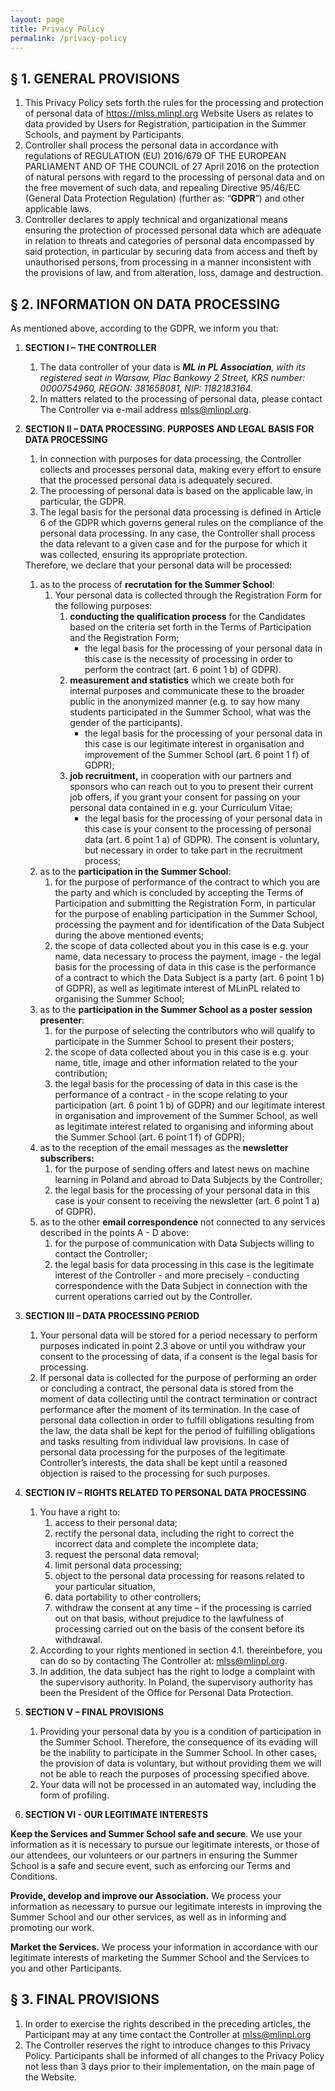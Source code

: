 ```yaml
---
layout: page
title: Privacy Policy
permalink: /privacy-policy
---
```


## § 1. GENERAL PROVISIONS

1. This Privacy Policy sets forth the rules for the processing and protection of personal data of <https://mlss.mlinpl.org> Website Users as relates to data provided by Users for Registration, participation in the Summer Schools, and payment by Participants.
2. Controller shall process the personal data in accordance with regulations of REGULATION (EU) 2016/679 OF THE EUROPEAN PARLIAMENT AND OF THE COUNCIL of 27 April 2016 on the protection of natural persons with regard to the processing of personal data and on the free movement of such data, and repealing Directive 95/46/EC (General Data Protection Regulation) (further as: “**GDPR**”) and other applicable laws.
3. Controller declares to apply technical and organizational means ensuring the protection of processed personal data which are adequate in relation to threats and categories of personal data encompassed by said protection, in particular by securing data from access and theft by unauthorised persons, from processing in a manner inconsistent with the provisions of law, and from alteration, loss, damage and destruction.


## § 2. INFORMATION ON DATA PROCESSING

As mentioned above, according to the GDPR, we inform you that:

1. **SECTION I – THE CONTROLLER**
   1. The data controller of your data is **_ML in PL Association_**_, with its registered seat in Warsaw, Plac Bankowy 2 Street, KRS number: 0000754960, REGON: 381658081, NIP: 1182183164._
   2. In matters related to the processing of personal data, please contact The Controller via e-mail address <mlss@mlinpl.org>.
2. **SECTION II – DATA PROCESSING. PURPOSES AND LEGAL BASIS FOR DATA PROCESSING**
   1. In connection with purposes for data processing, the Controller collects and processes personal data, making every effort to ensure that the processed personal data is adequately secured.
   2. The processing of personal data is based on the applicable law, in particular, the GDPR.
   3. The legal basis for the personal data processing is defined in Article 6 of the GDPR which governs general rules on the compliance of the personal data processing. In any case, the Controller shall process the data relevant to a given case and for the purpose for which it was collected, ensuring its appropriate protection.
   
   <div class="letters-ol" markdown="1"> 
   Therefore, we declare that your personal data will be processed:

   1. as to the process of **recrutation for the Summer School**:
      1. Your personal data is collected through the Registration Form for the following purposes:
         1. **conducting the qualification process** for the Candidates based on the criteria set forth in the Terms of Participation and the Registration Form;
            - the legal basis for the processing of your personal data in this case is the necessity of processing in order to perform the contract (art. 6 point 1 b) of GDPR).
         2. **measurement and statistics** which we create both for internal purposes and communicate these to the broader public in the anonymized manner (e.g. to say how many students participated in the Summer School, what was the gender of the participants).
            - the legal basis for the processing of your personal data in this case is our legitimate interest in organisation and improvement of the Summer School (art. 6 point 1 f) of GDPR);
         3. **job recruitment,** in cooperation with our partners and sponsors who can reach out to you to present their current job offers, if you grant your consent for passing on your personal data contained in e.g. your Curriculum Vitae;
            - the legal basis for the processing of your personal data in this case is your consent to the processing of personal data (art. 6 point 1 a) of GDPR). The consent is voluntary, but necessary in order to take part in the recruitment process;
   2. as to the **participation in the Summer School**:
      1. for the purpose of performance of the contract to which you are the party and which is concluded by accepting the Terms of Participation and submitting the Registration Form, in particular for the purpose of enabling participation in the Summer School, processing the payment and for identification of the Data Subject during the above mentioned events;
      2. the scope of data collected about you in this case is e.g. your name, data necessary to process the payment, image - the legal basis for the processing of data in this case is the performance of a contract to which the Data Subject is a party (art. 6 point 1 b) of GDPR), as well as legitimate interest of MLinPL related to organising the Summer School;
   3. as to the **participation in the Summer School as a poster session presenter**:
      1. for the purpose of selecting the contributors who will qualify to participate in the Summer School to present their posters;
      2. the scope of data collected about you in this case is e.g. your name, title, image and other information related to the your contribution;
      3. the legal basis for the processing of data in this case is the performance of a contract - in the scope relating to your participation (art. 6 point 1 b) of GDPR) and our legitimate interest in organisation and improvement of the Summer School, as well as legitimate interest related to organising and informing about the Summer School (art. 6 point 1 f) of GDPR);
   4. as to the reception of the email messages as the **newsletter subscribers:**
      1. for the purpose of sending offers and latest news on machine learning in Poland and abroad to Data Subjects by the Controller;
      2. the legal basis for the processing of your personal data in this case is your consent to receiving the newsletter (art. 6 point 1 a) of GDPR).
   5. as to the other **email correspondence** not connected to any services described in the points A - D above:
      1. for the purpose of communication with Data Subjects willing to contact the Controller;
      2. the legal basis for data processing in this case is the legitimate interest of the Controller - and more precisely - conducting correspondence with the Data Subject in connection with the current operations carried out by the Controller.
   </div>
3. **SECTION III – DATA PROCESSING PERIOD**
   1. Your personal data will be stored for a period necessary to perform purposes indicated in point 2.3 above or until you withdraw your consent to the processing of data, if a consent is the legal basis for processing.
   2. If personal data is collected for the purpose of performing an order or concluding a contract, the personal data is stored from the moment of data collecting until the contract termination or contract performance after the moment of its termination. In the case of personal data collection in order to fulfill obligations resulting from the law, the data shall be kept for the period of fulfilling obligations and tasks resulting from individual law provisions. In case of personal data processing for the purposes of the legitimate Controller’s interests, the data shall be kept until a reasoned objection is raised to the processing for such purposes.

4. **SECTION IV – RIGHTS RELATED TO PERSONAL DATA PROCESSING**
   1. You have a right to:
      1. access to their personal data;
      2. rectify the personal data, including the right to correct the incorrect data and complete the incomplete data; 
      3. request the personal data removal;
      4. limit personal data processing;
      5. object to the personal data processing for reasons related to your particular situation,
      6. data portability to other controllers;
      7. withdraw the consent at any time – if the processing is carried out on that basis, without prejudice to the lawfulness of processing carried out on the basis of the consent before its withdrawal.
   2. According to your rights mentioned in section 4.1. thereinbefore, you can do so by contacting The Controller at: <mlss@mlinpl.org>.
   3. In addition, the data subject has the right to lodge a complaint with the supervisory authority. In Poland, the supervisory authority has been the President of the Office for Personal Data Protection.

5. **SECTION V – FINAL PROVISIONS**
   1. Providing your personal data by you is a condition of participation in the Summer School. Therefore, the consequence of its evading will be the inability to participate in the Summer School. In other cases, the provision of data is voluntary, but without providing them we will not be able to reach the purposes of processing specified above.
   2. Your data will not be processed in an automated way, including the form of profiling.

6. **SECTION VI - OUR LEGITIMATE INTERESTS**

**Keep the Services and Summer School safe and secure**. We use your information as it is necessary to pursue our legitimate interests, or those of our attendees, our volunteers or our partners in ensuring the Summer School is a safe and secure event, such as enforcing our Terms and Conditions.

**Provide, develop and improve our Association.** We process your information as necessary to pursue our legitimate interests in improving the Summer School and our other services, as well as in informing and promoting our work.

**Market the Services.** We process your information in accordance with our legitimate interests of marketing the Summer School and the Services to you and other Participants.


## § 3. FINAL PROVISIONS

1. In order to exercise the rights described in the preceding articles, the Participant may at any time contact the Controller at <mlss@mlinpl.org>
2. The Controller reserves the right to introduce changes to this Privacy Policy. Participants shall be informed of all changes to the Privacy Policy not less than 3 days prior to their implementation, on the main page of the Website.
